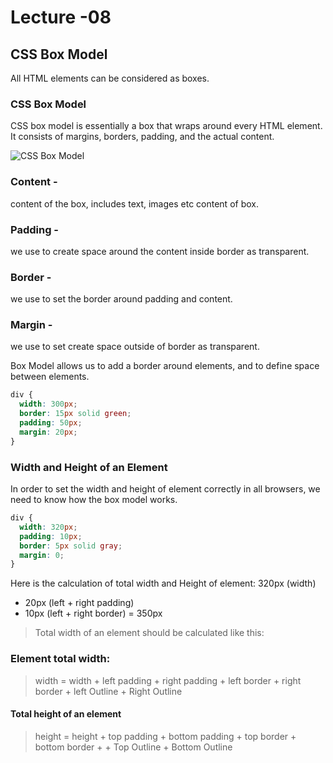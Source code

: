 # Lecture -08

## CSS Box Model

All HTML elements can be considered as boxes.

### CSS Box Model

CSS box model is essentially a box that wraps around every HTML element. 
It consists of margins, borders, padding, and the actual content. 

![CSS Box Model](https://developer.mozilla.org/en-US/docs/Learn/CSS/Building_blocks/The_box_model/box-model-devtools.png "CSS Box Model Picture by MDN")



### Content - 
content of the box, includes text, images etc content of box.
### Padding - 
we use to create space around the content inside border as transparent. 
### Border -  
we use to set the border around padding and content.
### Margin - 
we use to set create space outside of border as transparent.

Box Model allows us to add a border around elements, and to define space between elements. 

```css
div {
  width: 300px;
  border: 15px solid green;
  padding: 50px;
  margin: 20px;
}
```

### Width and Height of an Element
In order to set the width and height of element correctly in all browsers, we need to know how the box model works.


```css
div {
  width: 320px;
  padding: 10px;
  border: 5px solid gray;
  margin: 0;
}
```
Here is the calculation of total width and Height of element:
320px (width)
+ 20px (left + right padding)
+ 10px (left + right border)
= 350px

>Total width of an element should be calculated like this:

### Element total width:

> width = width + left padding + right padding + left border + right border + left Outline + Right Outline

#### Total height of an element

>height = height + top padding + bottom padding + top border + bottom border + + Top Outline + Bottom Outline
